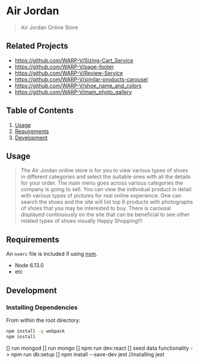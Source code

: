 # Air Jordan

> Air Jordan Online Store

## Related Projects

  - https://github.com/WARP-V/Sizing-Cart_Service
  - https://github.com/WARP-V/page-footer
  - https://github.com/WARP-V/Review-Service
  - https://github.com/WARP-V/similar-products-carousel
  - https://github.com/WARP-V/shoe_name_and_colors
  - https://github.com/WARP-V/main_photo_gallery

## Table of Contents

1. [Usage](#Usage)
1. [Requirements](#requirements)
1. [Development](#development)

## Usage

> The Air Jordan online store is for you to view various types of shoes in different categories and select the suitable ones with all the details for your order.
> The main menu goes across various categories the company is going to sell.
> You can view the individual product in detail with various types of pictures for real online experience.
> One can search the shoes and the site will list top 6 products with photographs of shoes that you may be interested to buy.
> There is carousal displayed continuously on the site that can be beneficial to see other related types of shoes visually
> Happy Shopping!!!


## Requirements

An `nvmrc` file is included if using [nvm](https://github.com/creationix/nvm).

- Node 6.13.0
- etc

## Development

### Installing Dependencies

From within the root directory:

```sh
npm install -g webpack
npm install
```
[] run mongod
[] run mongo
[] npm run dev:react
[] seed data functionality -> npm run db:setup
[] npm install --save-dev jest //installing jest

